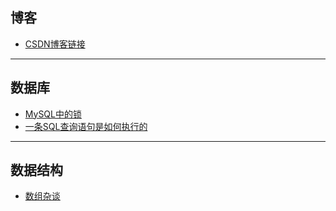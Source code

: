 博客
---
* [CSDN博客链接](https://blog.csdn.net/qq_37480159)
---
数据库
---
* [MySQL中的锁](https://github.com/islongfei/Blog/issues/1)
* [一条SQL查询语句是如何执行的](https://github.com/islongfei/Blog/issues/2)
---
数据结构
---
* [数组杂谈](https://github.com/islongfei/Blog/issues/3)
